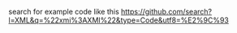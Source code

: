 search for example code like this 
https://github.com/search?l=XML&q=%22xmi%3AXMI%22&type=Code&utf8=%E2%9C%93
